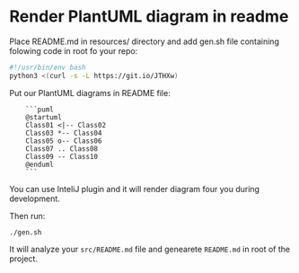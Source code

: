 # Render PlantUML diagram in readme

Place README.md in resources/ directory and add gen.sh file containing folowing code in root fo your repo: 
```bash
#!/usr/bin/env bash
python3 <(curl -s -L https://git.io/JTHXw)
```

Put our PlantUML diagrams in README file: 

```
    ```puml
    @startuml
    Class01 <|-- Class02
    Class03 *-- Class04
    Class05 o-- Class06
    Class07 .. Class08
    Class09 -- Class10
    @enduml
    ```
```

You can use InteliJ plugin and it will render diagram four you during development. 

Then run: 

```
./gen.sh
```

It will analyze your `src/README.md` file and genearete `README.md` in root of the project. 
